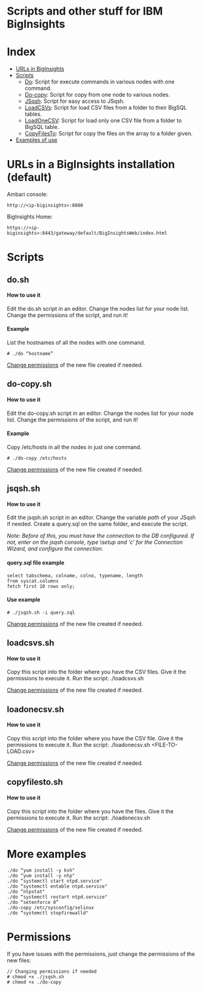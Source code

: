 Scripts and other stuff for IBM BigInsights
========================================

# Index

- [URLs in BigInsights](#urls-in-a-biginsights-installation-default)
- [Scripts](#scripts)
    - [Do](#dosh): Script for execute commands in various nodes with one command.
    - [Do-copy](#do-copysh): Script for copy from one node to various nodes.
    - [JSqsh](#jsqshsh): Script for easy access to JSqsh.
    - [LoadCSVs](#loadcsvs): Script for load CSV files from a folder to their BigSQL tables.
    - [LoadOneCSV](#loadonecsv): Script for load only one CSV file from a folder to BigSQL table.
    - [CopyFilesTo](#copyfilesto): Script for copy the files on the array to a folder given.
- [Examples of use](#more-examples)


# URLs in a BigInsights installation (default)
Ambari console:
```
http://<ip-biginsights>:8080
```

BigInsights Home:
```
https://<ip-biginsights>:8443/gateway/default/BigInsightsWeb/index.html
```


# Scripts


## do.sh
#### How to use it
Edit the do.sh script in an editor. Change the nodes list for your node list. Change the permissions of the script, and run it!

#### Example
List the hostnames of all the nodes with one command.
```
# ./do “hostname”
```

[Change permissions](#permissions) of the new file created if needed.

## do-copy.sh
#### How to use it
Edit the do-copy.sh script in an editor. Change the nodes list for your node list. Change the permissions of the script, and run it!

#### Example
Copy /etc/hosts in all the nodes in just one command.
```
# ./do-copy /etc/hosts
```

[Change permissions](#permissions) of the new file created if needed.

## jsqsh.sh
#### How to use it
Edit the jsqsh.sh script in an editor. Change the variable _path_ of your JSqsh if needed. Create a query.sql on the same folder, and execute the script.

_Note: Before of this, you must have the connection to the DB configured. If not, enter on the jsqsh console, type \setup and 'c' for the Connection Wizard, and configure the connection._

#### query.sql file example
```
select tabschema, colname, colno, typename, length
from syscat.columns
fetch first 10 rows only;
```
#### Use example
```
# ./jsqsh.sh -i query.sql
```

[Change permissions](#permissions) of the new file created if needed.


## loadcsvs.sh
#### How to use it
Copy this script into the folder where you have the CSV files. Give it the permissions to execute it.
Run the script:
./loadcsvs.sh

[Change permissions](#permissions) of the new file created if needed.

## loadonecsv.sh
#### How to use it
Copy this script into the folder where you have the CSV file. Give it the permissions to execute it.
Run the script:
./loadonecsv.sh <FILE-TO-LOAD.csv>

[Change permissions](#permissions) of the new file created if needed.

## copyfilesto.sh
#### How to use it
Copy this script into the folder where you have the files. Give it the permissions to execute it.
Run the script:
./loadonecsv.sh <DESTINATION-FOLDER-NAME>

[Change permissions](#permissions) of the new file created if needed.


# More examples
```
./do “yum install -y ksh"
./do “yum install -y ntp"
./do “systemctl start ntpd.service"
./do “systemctl entable ntpd.service"
./do “ntpstat"
./do “systemctl restart ntpd.service"
./do “setenforce 0”
./do-copy /etc/sysconfig/selinux
./do “systemctl stopfirewalld"
```

# Permissions
If you have issues with the permissions, just change the permissions of the new files:
```
// Changing permissions if needed
# chmod +x ./jsqsh.sh
# chmod +x ./do-copy
```
